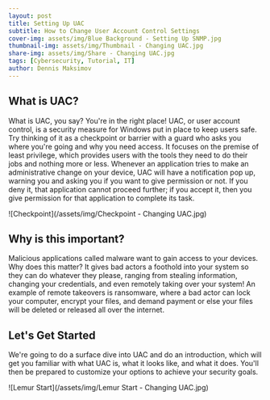 ```yaml
---
layout: post
title: Setting Up UAC
subtitle: How to Change User Account Control Settings
cover-img: assets/img/Blue Background - Setting Up SNMP.jpg
thumbnail-img: assets/img/Thumbnail - Changing UAC.jpg
share-img: assets/img/Share - Changing UAC.jpg
tags: [Cybersecurity, Tutorial, IT]
author: Dennis Maksimov
---
```


## What is UAC?

What is UAC, you say? You're in the right place! UAC, or user account control, is a security measure for Windows put in place to keep users safe. Try thinking of it as a checkpoint or barrier with a guard who asks you where you're going and why you need access. It focuses on the premise of least privilege, which provides users with the tools they need to do their jobs and nothing more or less. Whenever an application tries to make an administrative change on your device, UAC will have a notification pop up, warning you and asking you if you want to give permission or not. If you deny it, that application cannot proceed further; if you accept it, then you give permission for that application to complete its task.

![Checkpoint](/assets/img/Checkpoint - Changing UAC.jpg)

## Why is this important?

Malicious applications called malware want to gain access to your devices. Why does this matter? It gives bad actors a foothold into your system so they can do whatever they please, ranging from stealing information, changing your credentials, and even remotely taking over your system! An example of remote takeovers is ransomware, where a bad actor can lock your computer, encrypt your files, and demand payment or else your files will be deleted or released all over the internet.

## Let's Get Started

We're going to do a surface dive into UAC and do an introduction, which will get you familiar with what UAC is, what it looks like, and what it does. You'll then be prepared to customize your options to achieve your security goals.

![Lemur Start](/assets/img/Lemur Start - Changing UAC.jpg)


